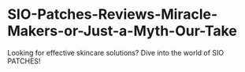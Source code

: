 # SIO-Patches-Reviews-Miracle-Makers-or-Just-a-Myth-Our-Take
Looking for effective skincare solutions? Dive into the world of SIO PATCHES! 
